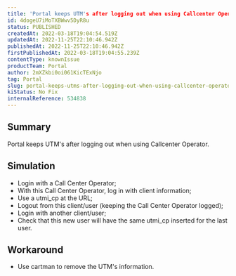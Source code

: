 ```yaml
---
title: 'Portal keeps UTM's after logging out when using Callcenter Operator.'
id: 4dogeU7iMoTXBWwv5DyR8u
status: PUBLISHED
createdAt: 2022-03-18T19:04:54.519Z
updatedAt: 2022-11-25T22:10:46.942Z
publishedAt: 2022-11-25T22:10:46.942Z
firstPublishedAt: 2022-03-18T19:04:55.239Z
contentType: knownIssue
productTeam: Portal
author: 2mXZkbi0oi061KicTExNjo
tag: Portal
slug: portal-keeps-utms-after-logging-out-when-using-callcenter-operator
kiStatus: No Fix
internalReference: 534838
---
```


## Summary


Portal keeps UTM's  after logging out when using Callcenter Operator.



## Simulation



- Login with a Call Center Operator;
- With this Call Center Operator, log in with client information;
- Use a utmi_cp at the URL;
- Logout from this client/user (keeping the Call Center Operator logged);
- Login with another client/user;
- Check that this new user will have the same utmi_cp inserted for the last user.



## Workaround



- Use cartman to remove the UTM's information.

